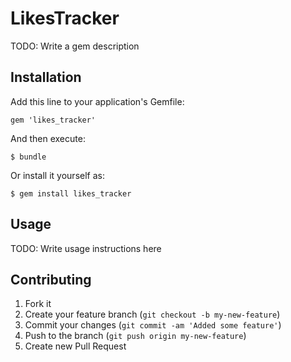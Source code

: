 # LikesTracker

TODO: Write a gem description

## Installation

Add this line to your application's Gemfile:

    gem 'likes_tracker'

And then execute:

    $ bundle

Or install it yourself as:

    $ gem install likes_tracker

## Usage

TODO: Write usage instructions here

## Contributing

1. Fork it
2. Create your feature branch (`git checkout -b my-new-feature`)
3. Commit your changes (`git commit -am 'Added some feature'`)
4. Push to the branch (`git push origin my-new-feature`)
5. Create new Pull Request
